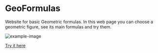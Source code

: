 # GeoFormulas
Website for basic Geometric formulas.
In this web page you can choose a geometric figure, see its main formulas and try them.

<img src="https://i.ibb.co/6vSgbNY/example-image.png" alt="example-image" border="0">

[Try it here](https://htmlpreview.github.io/?https://github.com/Gabritorre/GeoFormulas/blob/main/index.html)
